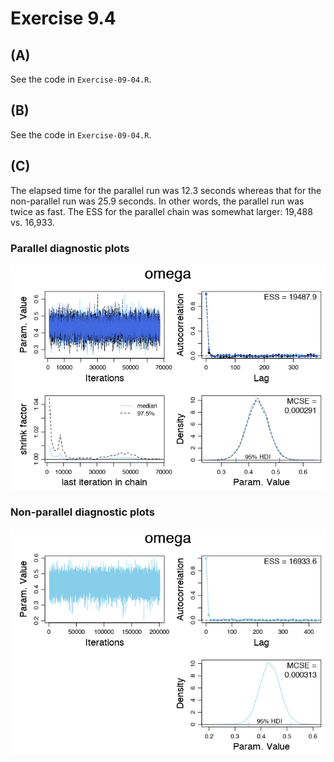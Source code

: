 # Exercise 9.4

## (A)

See the code in `Exercise-09-04.R`.

## (B)

See the code in `Exercise-09-04.R`.

## (C)

The elapsed time for the parallel run was 12.3 seconds whereas that for the non-parallel run was 25.9 seconds. In other words, the parallel run was twice as fast. The ESS for the parallel chain was somewhat larger: 19,488 vs. 16,933.

### Parallel diagnostic plots

![parallel](Exercise-09-04-parallel-Diagomega.png)

### Non-parallel diagnostic plots

![nonparallel](Exercise-09-04-nonparallel-Diagomega.png)